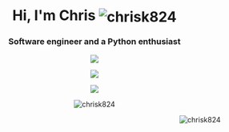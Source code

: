 <h1 align="center">Hi, I'm Chris <img align="center" src="https://komarev.com/ghpvc/?username=chrisK824&dummy=unused" alt="chrisk824" /> </h1>
<h3 align="center">Software engineer and a Python enthusiast</h3>

<p align="center">
  <img align="center" src="https://github-readme-stats-chrisk824.vercel.app/api?username=chrisK824&show_icons=true&count_private=true&include_all_commits=true&theme=dark&card_width=500&dummy=unused" />
</p>


<p align="center">
  <img align="center" src="https://github-readme-stats-chrisk824.vercel.app/api/top-langs?username=chrisK824&card_width=500&langs_count=10&dummy=unused" />
</p>


<p align="center">
  <img align="center" src="https://github-readme-stats-chrisk824.vercel.app/api/wakatime?username=chrisK824&custom_title=Time%20spent%20since%2023-03-2023&dummy=unused"/>
</p>


<p align="center"><img align="center" src="https://streak-stats.demolab.com/?user=chrisK824&theme=highcontrast&dummy=unused" alt="chrisk824" /></p>

<p align="right"><img align="center" src="https://komarev.com/ghpvc/?username=chrisK824&dummy=unused" alt="chrisk824" /></p>




